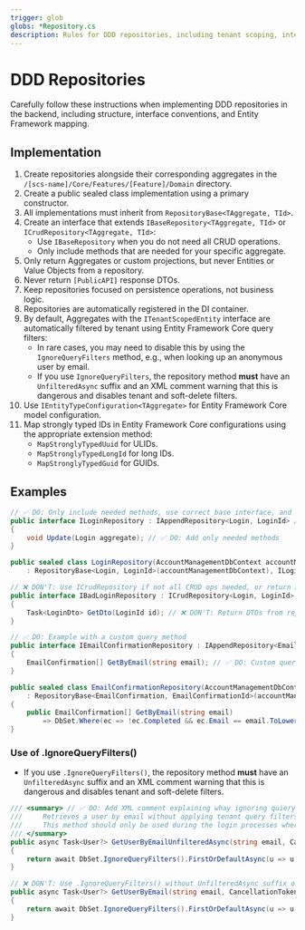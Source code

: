 ```yaml
---
trigger: glob
globs: *Repository.cs
description: Rules for DDD repositories, including tenant scoping, interface conventions, and use of Entity Framework
---
```


# DDD Repositories

Carefully follow these instructions when implementing DDD repositories in the backend, including structure, interface conventions, and Entity Framework mapping.

## Implementation

1. Create repositories alongside their corresponding aggregates in the `/[scs-name]/Core/Features/[Feature]/Domain` directory.
2. Create a public sealed class implementation using a primary constructor.
3. All implementations must inherit from `RepositoryBase<TAggregate, TId>`.
4. Create an interface that extends `IBaseRepository<TAggregate, TId>` or `ICrudRepository<TAggregate, TId>`:
   - Use `IBaseRepository` when you do not need all CRUD operations.
   - Only include methods that are needed for your specific aggregate.
5. Only return Aggregates or custom projections, but never Entities or Value Objects from a repository.
6. Never return `[PublicAPI]` response DTOs.
7. Keep repositories focused on persistence operations, not business logic.
8. Repositories are automatically registered in the DI container.
9. By default, Aggregates with the `ITenantScopedEntity` interface are automatically filtered by tenant using Entity Framework Core query filters:
   - In rare cases, you may need to disable this by using the `IgnoreQueryFilters` method, e.g., when looking up an anonymous user by email.
   - If you use `IgnoreQueryFilters`, the repository method **must** have an `UnfilteredAsync` suffix and an XML comment warning that this is dangerous and disables tenant and soft-delete filters.
10. Use `IEntityTypeConfiguration<TAggregate>` for Entity Framework Core model configuration.
11. Map strongly typed IDs in Entity Framework Core configurations using the appropriate extension method:
    - `MapStronglyTypedUuid` for ULIDs.
    - `MapStronglyTypedLongId` for long IDs.
    - `MapStronglyTypedGuid` for GUIDs.

## Examples

```csharp
// ✅ DO: Only include needed methods, use correct base interface, and inherit RepositoryBase
public interface ILoginRepository : IAppendRepository<Login, LoginId> // ✅ DO: Use only needed base interface
{
    void Update(Login aggregate); // ✅ DO: Add only needed methods
}

public sealed class LoginRepository(AccountManagementDbContext accountManagementDbContext) // ✅ DO: Use sealed class and primary constructor
    : RepositoryBase<Login, LoginId>(accountManagementDbContext), ILoginRepository;

// ❌ DON'T: Use ICrudRepository if not all CRUD ops needed, or return DTOs
public interface IBadLoginRepository : ICrudRepository<Login, LoginId> // ❌ DON'T: Use ICrudRepository if not all CRUD ops needed
{
    Task<LoginDto> GetDto(LoginId id); // ❌ DON'T: Return DTOs from repositories
}

// ✅ DO: Example with a custom query method
public interface IEmailConfirmationRepository : IAppendRepository<EmailConfirmation, EmailConfirmationId>
{
    EmailConfirmation[] GetByEmail(string email); // ✅ DO: Custom query method allowed
}

public sealed class EmailConfirmationRepository(AccountManagementDbContext accountManagementDbContext) // ✅ DO: Use sealed class and inherit RepositoryBase
    : RepositoryBase<EmailConfirmation, EmailConfirmationId>(accountManagementDbContext), IEmailConfirmationRepository
{
    public EmailConfirmation[] GetByEmail(string email)
        => DbSet.Where(ec => !ec.Completed && ec.Email == email.ToLowerInvariant()).ToArray(); // ✅ DO: Implement custom query
}
```

### Use of .IgnoreQueryFilters()

- If you use `.IgnoreQueryFilters()`, the repository method **must** have an `UnfilteredAsync` suffix and an XML comment warning that this is dangerous and disables tenant and soft-delete filters.

```csharp
/// <summary> // ✅ DO: Add XML comment explaining whay ignoring quiery filters are ok
///     Retrieves a user by email without applying tenant query filters.
///     This method should only be used during the login processes where tenant context is not yet established.
/// </summary>
public async Task<User?> GetUserByEmailUnfilteredAsync(string email, CancellationToken cancellationToken) // ✅ DO: Add `Unfiltered` to the surffix
{
    return await DbSet.IgnoreQueryFilters().FirstOrDefaultAsync(u => u.Email == email.ToLowerInvariant(), cancellationToken); // ✅ DO: Use .IgnoreQueryFilters() only in rare cases, with UnfilteredAsync suffix and XML comment
}

// ❌ DON'T: Use .IgnoreQueryFilters() without UnfilteredAsync suffix or without an XML warning comment
public async Task<User?> GetUserByEmail(string email, CancellationToken cancellationToken)
{
    return await DbSet.IgnoreQueryFilters().FirstOrDefaultAsync(u => u.Email == email.ToLowerInvariant(), cancellationToken); // ❌ DON'T: Missing UnfilteredAsync suffix and XML comment
}
```
